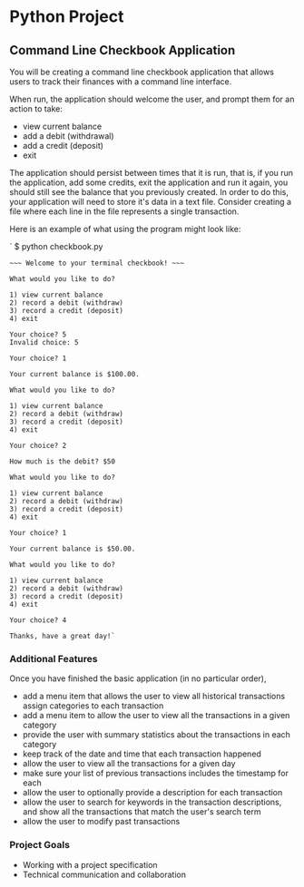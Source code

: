 # Python Project
## Command Line Checkbook Application

You will be creating a command line checkbook application that allows users to track their finances with a command line interface.

When run, the application should welcome the user, and prompt them for an action to take:

- view current balance
- add a debit (withdrawal)
- add a credit (deposit)
- exit

The application should persist between times that it is run, that is, if you run the application, add some credits, exit the application and run it again, you should still see the balance that you previously created. In order to do this, your application will need to store it's data in a text file. Consider creating a file where each line in the file represents a single transaction.

Here is an example of what using the program might look like:


`    $ python checkbook.py

    ~~~ Welcome to your terminal checkbook! ~~~

    What would you like to do?

    1) view current balance
    2) record a debit (withdraw)
    3) record a credit (deposit)
    4) exit

    Your choice? 5
    Invalid choice: 5

    Your choice? 1

    Your current balance is $100.00.

    What would you like to do?

    1) view current balance
    2) record a debit (withdraw)
    3) record a credit (deposit)
    4) exit

    Your choice? 2

    How much is the debit? $50

    What would you like to do?

    1) view current balance
    2) record a debit (withdraw)
    3) record a credit (deposit)
    4) exit

    Your choice? 1

    Your current balance is $50.00.

    What would you like to do?

    1) view current balance
    2) record a debit (withdraw)
    3) record a credit (deposit)
    4) exit

    Your choice? 4

    Thanks, have a great day!`

### Additional Features
Once you have finished the basic application (in no particular order),

- add a menu item that allows the user to view all historical transactions
assign categories to each transaction
- add a menu item to allow the user to view all the transactions in a given category
- provide the user with summary statistics about the transactions in each category
- keep track of the date and time that each transaction happened
- allow the user to view all the transactions for a given day
- make sure your list of previous transactions includes the timestamp for each
- allow the user to optionally provide a description for each transaction
- allow the user to search for keywords in the transaction descriptions, and show all the transactions that match the user's search term
- allow the user to modify past transactions
### Project Goals
- Working with a project specification
- Technical communication and collaboration